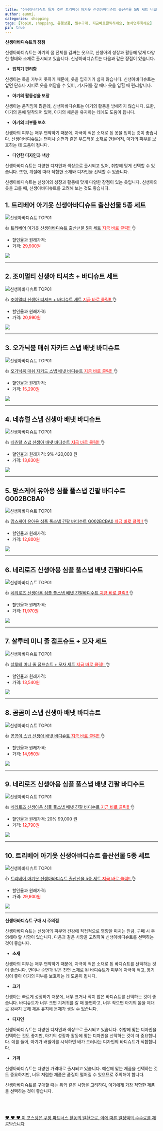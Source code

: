 ```yaml
---
title: "신생아바디슈트 특가 추천 트리베어 아기옷 신생아바디슈트 출산선물 5종 세트 비교 장점"
author: eunmi.
categories: shopping
tags: [Top10, shopping, 유행상품, 필수구매, 지금바로클릭하세요, 놓치면후회해요]
pin: true
---
```

**신생아바디슈트의 장점**

신생아바디슈트는 아기의 몸 전체를 감싸는 옷으로, 신생아의 성장과 활동에 맞게 다양한 형태와 소재로 출시되고 있습니다. 신생아바디슈트는 다음과 같은 장점이 있습니다.

* **입히기 편리함**

신생아는 목을 가누지 못하기 때문에, 옷을 입히기가 쉽지 않습니다. 신생아바디슈트는 앞면 단추나 지퍼로 옷을 여닫을 수 있어, 기저귀를 갈 때나 옷을 입힐 때 편리합니다.

* **아기의 활동성을 보장**

신생아는 움직임이 많은데, 신생아바디슈트는 아기의 활동을 방해하지 않습니다. 또한, 아기의 몸에 밀착되어 있어, 아기의 체온을 유지하는 데에도 도움이 됩니다.

* **아기의 피부를 보호**

신생아의 피부는 매우 연약하기 때문에, 자극이 적은 소재로 된 옷을 입히는 것이 좋습니다. 신생아바디슈트는 면이나 순면과 같은 부드러운 소재로 만들어져, 아기의 피부를 보호하는 데 도움이 됩니다.

* **다양한 디자인과 색상**

신생아바디슈트는 다양한 디자인과 색상으로 출시되고 있어, 취향에 맞게 선택할 수 있습니다. 또한, 계절에 따라 적합한 소재와 디자인을 선택할 수 있습니다.

신생아바디슈트는 신생아의 성장과 활동에 맞게 다양한 장점이 있는 옷입니다. 신생아의 옷을 고를 때, 신생아바디슈트를 고려해 보는 것도 좋습니다.

   

## 1. 트리베어 아기옷 신생아바디슈트 출산선물 5종 세트

![신생아바디슈트 TOP01](https://thumbnail8.coupangcdn.com/thumbnails/remote/230x230ex/image/vendor_inventory/2996/954005d275c2f644e15aa8fb9737fdfad31e6ce53ea2080e58db5e4af052.jpg)


👍 [트리베어 아기옷 신생아바디슈트 출산선물 5종 세트 <font color=red> 지금 바로 클릭!! </font> ](https://link.coupang.com/re/AFFSDP?lptag=AF3617701&subid=GithubCoopas&pageKey=7155079889&traceid=V0-153&itemId=17996105182&vendorItemId=85152466347) 👌 


- 할인율과 원래가격: 
- 가격: <span style='color:red'>29,900원</span>

[![](/discount_price.png)](https://link.coupang.com/re/AFFSDP?lptag=AF3617701&subid=GithubCoopas&pageKey=7155079889&traceid=V0-153&itemId=17996105182&vendorItemId=85152466347)

---


   

## 2. 조이멀티 신생아 티셔츠 + 바디슈트 세트

![신생아바디슈트 TOP01](https://thumbnail10.coupangcdn.com/thumbnails/remote/230x230ex/image/rs_quotation_api/z9tdjwes/4af60388c3544582881792163f04d990.jpg)


👍 [조이멀티 신생아 티셔츠 + 바디슈트 세트 <font color=red> 지금 바로 클릭!! </font> ](https://link.coupang.com/re/AFFSDP?lptag=AF3617701&subid=GithubCoopas&pageKey=6295096502&traceid=V0-153&itemId=12987381977&vendorItemId=80251250611) 👌 


- 할인율과 원래가격: 
- 가격: <span style='color:red'>20,990원</span>

[![](/discount_price.png)](https://link.coupang.com/re/AFFSDP?lptag=AF3617701&subid=GithubCoopas&pageKey=6295096502&traceid=V0-153&itemId=12987381977&vendorItemId=80251250611)

---


   

## 3. 오가닉붐 매쉬 자카드 스냅 배냇 바디슈트

![신생아바디슈트 TOP01](https://thumbnail6.coupangcdn.com/thumbnails/remote/230x230ex/image/retail/images/2023/06/02/12/4/b4f9b7d6-911d-45af-bd12-01a0aca453a1.jpg)


👍 [오가닉붐 매쉬 자카드 스냅 배냇 바디슈트 <font color=red> 지금 바로 클릭!! </font> ](https://link.coupang.com/re/AFFSDP?lptag=AF3617701&subid=GithubCoopas&pageKey=7375067063&traceid=V0-153&itemId=19033666640&vendorItemId=86157869587) 👌 


- 할인율과 원래가격: 
- 가격: <span style='color:red'>15,290원</span>

[![](/discount_price.png)](https://link.coupang.com/re/AFFSDP?lptag=AF3617701&subid=GithubCoopas&pageKey=7375067063&traceid=V0-153&itemId=19033666640&vendorItemId=86157869587)

---


   

## 4. 네츄럴 스냅 신생아 배냇 바디슈트

![신생아바디슈트 TOP01](https://thumbnail6.coupangcdn.com/thumbnails/remote/230x230ex/image/rs_quotation_api/j4lc8ock/be7d1a7a8be64951a4292112ca60c307.jpg)


👍 [네츄럴 스냅 신생아 배냇 바디슈트 <font color=red> 지금 바로 클릭!! </font> ](https://link.coupang.com/re/AFFSDP?lptag=AF3617701&subid=GithubCoopas&pageKey=6067150078&traceid=V0-153&itemId=11183956186&vendorItemId=78461827477) 👌 


- 할인율과 원래가격: 9%  420,000   원
- 가격: <span style='color:red'>13,830원</span>

[![](/discount_price.png)](https://link.coupang.com/re/AFFSDP?lptag=AF3617701&subid=GithubCoopas&pageKey=6067150078&traceid=V0-153&itemId=11183956186&vendorItemId=78461827477)

---


   

## 5. 맘스케어 유아용 심플 풀스냅 긴팔 바디수트 G002BCBA0

![신생아바디슈트 TOP01](https://thumbnail7.coupangcdn.com/thumbnails/remote/230x230ex/image/retail/images/270544825097479-df47314e-3058-43b6-bc15-7cb869f8a1b5.jpg)


👍 [맘스케어 유아용 심플 풀스냅 긴팔 바디수트 G002BCBA0 <font color=red> 지금 바로 클릭!! </font> ](https://link.coupang.com/re/AFFSDP?lptag=AF3617701&subid=GithubCoopas&pageKey=73854937&traceid=V0-153&itemId=245405113&vendorItemId=3603428044) 👌 


- 할인율과 원래가격: 
- 가격: <span style='color:red'>12,800원</span>

[![](/discount_price.png)](https://link.coupang.com/re/AFFSDP?lptag=AF3617701&subid=GithubCoopas&pageKey=73854937&traceid=V0-153&itemId=245405113&vendorItemId=3603428044)

---


   

## 6. 네리로즈 신생아용 심플 풀스냅 배냇 긴팔바디수트

![신생아바디슈트 TOP01](https://thumbnail10.coupangcdn.com/thumbnails/remote/230x230ex/image/retail/images/2018/04/06/10/1/55b487ca-80a2-4bdc-a5c9-d629f8e0268c.jpg)


👍 [네리로즈 신생아용 심플 풀스냅 배냇 긴팔바디수트 <font color=red> 지금 바로 클릭!! </font> ](https://link.coupang.com/re/AFFSDP?lptag=AF3617701&subid=GithubCoopas&pageKey=83367887&traceid=V0-153&itemId=254084778&vendorItemId=3618555215) 👌 


- 할인율과 원래가격: 
- 가격: <span style='color:red'>11,970원</span>

[![](/discount_price.png)](https://link.coupang.com/re/AFFSDP?lptag=AF3617701&subid=GithubCoopas&pageKey=83367887&traceid=V0-153&itemId=254084778&vendorItemId=3618555215)

---


   

## 7. 살루테 미니 줄 점프슈트 + 모자 세트

![신생아바디슈트 TOP01](https://thumbnail8.coupangcdn.com/thumbnails/remote/230x230ex/image/retail/images/2020/08/24/11/2/7134afc5-3ce0-4bbf-8987-bad41aee448e.jpg)


👍 [살루테 미니 줄 점프슈트 + 모자 세트 <font color=red> 지금 바로 클릭!! </font> ](https://link.coupang.com/re/AFFSDP?lptag=AF3617701&subid=GithubCoopas&pageKey=1999115512&traceid=V0-153&itemId=3402393503&vendorItemId=71389017371) 👌 


- 할인율과 원래가격: 
- 가격: <span style='color:red'>13,540원</span>

[![](/discount_price.png)](https://link.coupang.com/re/AFFSDP?lptag=AF3617701&subid=GithubCoopas&pageKey=1999115512&traceid=V0-153&itemId=3402393503&vendorItemId=71389017371)

---


   

## 8. 곰곰이 스냅 신생아 배냇 바디슈트

![신생아바디슈트 TOP01](https://thumbnail8.coupangcdn.com/thumbnails/remote/230x230ex/image/rs_quotation_api/qcrvzxtq/06784753bb034f718ddd48509e16a0da.jpg)


👍 [곰곰이 스냅 신생아 배냇 바디슈트 <font color=red> 지금 바로 클릭!! </font> ](https://link.coupang.com/re/AFFSDP?lptag=AF3617701&subid=GithubCoopas&pageKey=6067150064&traceid=V0-153&itemId=11183956142&vendorItemId=78461827443) 👌 


- 할인율과 원래가격: 
- 가격: <span style='color:red'>14,950원</span>

[![](/discount_price.png)](https://link.coupang.com/re/AFFSDP?lptag=AF3617701&subid=GithubCoopas&pageKey=6067150064&traceid=V0-153&itemId=11183956142&vendorItemId=78461827443)

---


   

## 9. 네리로즈 신생아용 심플 풀스냅 배냇 긴팔 바디수트

![신생아바디슈트 TOP01](https://thumbnail6.coupangcdn.com/thumbnails/remote/230x230ex/image/retail/images/2018/04/06/11/9/bfa35fa7-daf3-4fe2-a4ba-8d4625e021ed.jpg)


👍 [네리로즈 신생아용 심플 풀스냅 배냇 긴팔 바디수트 <font color=red> 지금 바로 클릭!! </font> ](https://link.coupang.com/re/AFFSDP?lptag=AF3617701&subid=GithubCoopas&pageKey=83367887&traceid=V0-153&itemId=264443905&vendorItemId=3641588762) 👌 


- 할인율과 원래가격: 20%  99,000   원
- 가격: <span style='color:red'>12,790원</span>

[![](/discount_price.png)](https://link.coupang.com/re/AFFSDP?lptag=AF3617701&subid=GithubCoopas&pageKey=83367887&traceid=V0-153&itemId=264443905&vendorItemId=3641588762)

---


   

## 10. 트리베어 아기옷 신생아바디슈트 출산선물 5종 세트

![신생아바디슈트 TOP01](https://thumbnail8.coupangcdn.com/thumbnails/remote/230x230ex/image/vendor_inventory/2996/954005d275c2f644e15aa8fb9737fdfad31e6ce53ea2080e58db5e4af052.jpg)


👍 [트리베어 아기옷 신생아바디슈트 출산선물 5종 세트 <font color=red> 지금 바로 클릭!! </font> ](https://link.coupang.com/re/AFFSDP?lptag=AF3617701&subid=GithubCoopas&pageKey=7155079889&traceid=V0-153&itemId=17996105182&vendorItemId=85152466347) 👌 


- 할인율과 원래가격: 
- 가격: <span style='color:red'>29,900원</span>

[![](/discount_price.png)](https://link.coupang.com/re/AFFSDP?lptag=AF3617701&subid=GithubCoopas&pageKey=7155079889&traceid=V0-153&itemId=17996105182&vendorItemId=85152466347)

---
**신생아바디슈트 구매 시 주의점**

신생아바디슈트는 신생아의 피부와 건강에 직접적으로 영향을 미치는 만큼, 구매 시 주의해야 할 사항이 있습니다. 다음과 같은 사항을 고려하여 신생아바디슈트를 선택하는 것이 좋습니다.

* **소재**

신생아의 피부는 매우 연약하기 때문에, 자극이 적은 소재로 된 바디슈트를 선택하는 것이 좋습니다. 면이나 순면과 같은 천연 소재로 된 바디슈트가 피부에 자극이 적고, 통기성이 좋아 아기의 피부를 보호하는 데 도움이 됩니다.

* **크기**

신생아는 빠르게 성장하기 때문에, 너무 크거나 작지 않은 바디슈트를 선택하는 것이 좋습니다. 바디슈트가 너무 크면 기저귀를 갈 때 불편하고, 너무 작으면 아기의 몸을 제대로 감싸지 못해 체온 유지에 문제가 생길 수 있습니다.

* **디자인**

신생아바디슈트는 다양한 디자인과 색상으로 출시되고 있습니다. 취향에 맞는 디자인을 선택하는 것도 좋지만, 아기의 성장과 활동에 맞는 디자인을 선택하는 것이 더 중요합니다. 예를 들어, 아기가 배밀이를 시작하면 배가 드러나는 디자인의 바디슈트가 적합합니다.

* **가격**

신생아바디슈트는 다양한 가격대로 출시되고 있습니다. 예산에 맞는 제품을 선택하는 것도 중요하지만, 너무 저렴한 제품은 품질이 떨어질 수 있으므로 주의해야 합니다.

신생아바디슈트를 구매할 때는 위와 같은 사항을 고려하여, 아기에게 가장 적합한 제품을 선택하는 것이 좋습니다.<br><br><br><br><br> [ ❤ ❤ ❤ 이 포스팅은 쿠팡 파트너스 활동의 일환으로, 이에 따른 일정액의 수수료를 제공받습니다](https://link.coupang.com/a/bcEFyh)